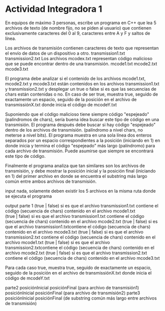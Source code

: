 # Actividad Integradora 1

En equipos de máximo 3 personas, escribe un programa en C++ que lea 5 archivos de texto (de nombre fijo, no se piden al usuario) que contienen exclusivamente caracteres del 0 al 9, caracteres entre A y F y saltos de línea.

Los archivos de transmisión contienen caracteres de texto que representan el envío de datos de un dispositivo a otro.	     transmission1.txt
     transmission2.txt
Los archivos mcodex.txt representan código malicioso que se puede encontrar dentro de una transmisión.	     mcode1.txt
     mcode2.txt
     mcode3.txt

El programa debe analizar si el contenido de los archivos mcode1.txt, mcode2.txt y mcode3.txt están contenidos en los archivos transmission1.txt y transmission2.txt y desplegar un true o false si es que las secuencias de chars están contenidas o no. En caso de ser true, muestra true, seguido de exactamente un espacio, seguido de la posición en el archivo de transmissiónX.txt donde inicia el código de mcodeY.txt

Suponiendo que el código malicioso tiene siempre código "espejeado" (palíndromos de chars), sería buena idea buscar este tipo de código en una transmisión. El programa después debe buscar si hay código "espejeado" dentro de los archivos de transmisión. (palíndromo a nivel chars, no meterse a nivel bits). El programa muestra en una sola línea dos enteros separados por un espacio correspondientes a la posición (iniciando en 1) en donde inicia y termina el código "espejeado" más largo (palíndromo) para cada archivo de transmisión. Puede asumirse que siempre se encontrará este tipo de código.

Finalmente el programa analiza que tan similares son los archivos de transmisión, y debe mostrar la posición inicial y la posición final (iniciando en 1) del primer archivo en donde se encuentra el substring más largo común entre ambos archivos de transmisión.

input
     nada, solamente deben existir los 5 archivos en la misma ruta donde se ejecuta el programa    

output
  parte 1
     (true | false) si es que el archivo transmission1.txt contiene el código (secuencia de chars) contenido en el archivo mcode1.txt    
     (true | false) si es que el archivo transmission1.txt contiene el código (secuencia de chars) contenido en el archivo mcode2.txt
     (true | false) si es que el archivo transmission1.txtcontiene el código (secuencia de chars) contenido en el archivo mcode3.txt
     (true | false) si es que el archivo transmission2.txt contiene el código (secuencia de chars) contenido en el archivo mcode1.txt
     (true | false) si es que el archivo transmission2.txtcontiene el código (secuencia de chars) contenido en el archivo mcode2.txt
     (true | false) si es que el archivo transmission2.txt contiene el código (secuencia de chars) contenido en el archivo mcode3.txt

Para cada caso true, muestra true, seguido de exactamente un espacio, seguido de la posición en el archivo de transmissiónX.txt donde inicia el código de mcodeY.txt 

  parte2
     posiciónInicial posiciónFinal (para archivo de transmisión1)
     posiciónInicial posiciónFinal (para archivo de transmisión2)
  parte3
      posiciónInicial posiciónFinal (de substring común más largo entre archivos de transmisión)
